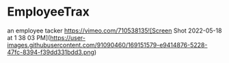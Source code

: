 # EmployeeTrax
an employee tacker
https://vimeo.com/710538135![Screen Shot 2022-05-18 at 1 38 03 PM](https://user-images.githubusercontent.com/91090460/169151579-e9414876-5228-47fc-8394-f39dd331bdd3.png)
